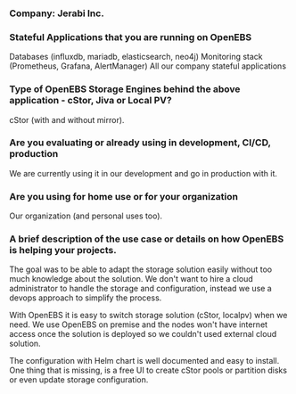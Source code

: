 ### **Company**: Jerabi Inc. 

### Stateful Applications that you are running on OpenEBS
Databases (influxdb, mariadb, elasticsearch, neo4j)
Monitoring stack (Prometheus, Grafana, AlertManager)
All our company stateful applications

### Type of OpenEBS Storage Engines behind the above application - cStor, Jiva or Local PV?
cStor (with and without mirror).

### Are you evaluating or already using in development, CI/CD, production
We are currently using it in our development and go in production with it.

### Are you using for home use or for your organization
Our organization (and personal uses too).

### A brief description of the use case or details on how OpenEBS is helping your projects.
The goal was to be able to adapt the storage solution easily without too much knowledge about the solution. We don't want to hire a cloud administrator to handle the storage and configuration, instead we use a devops approach to simplify the process.

With OpenEBS it is easy to switch storage solution (cStor, localpv) when we need. We use OpenEBS on premise and the nodes won't have internet access once the solution is deployed so we couldn't used external cloud solution.

The configuration with Helm chart is well documented and easy to install. One thing that is missing, is a free UI to create cStor pools or partition disks or even update storage configuration.
